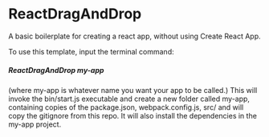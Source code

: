 # ReactDragAndDrop
A basic boilerplate for creating a react app, without using Create React App.

To use this template, input the terminal command:
##### ReactDragAndDrop my-app 
(where my-app is whatever name you want your app to be called.)
This will invoke the bin/start.js executable and create a new folder called my-app, containing copies of the package.json, webpack.config.js, src/ and will copy the gitignore from this repo. It will also install the dependencies in the my-app project.